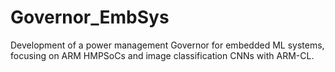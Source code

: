 # Governor_EmbSys
Development of a power management Governor for embedded ML systems, focusing on ARM HMPSoCs and image classification CNNs with ARM-CL.
